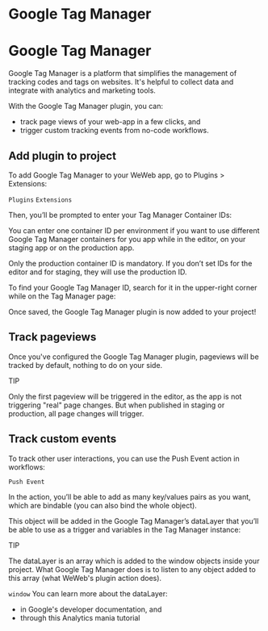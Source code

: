 # Google Tag Manager ​


# Google Tag Manager ​

Google Tag Manager is a platform that simplifies the management of tracking codes and tags on websites. It's helpful to collect data and integrate with analytics and marketing tools.

With the Google Tag Manager plugin, you can:

- track page views of your web-app in a few clicks, and
- trigger custom tracking events from no-code workflows.


## Add plugin to project ​

To add Google Tag Manager to your WeWeb app, go to Plugins > Extensions:

`Plugins`
`Extensions`


Then, you’ll be prompted to enter your Tag Manager Container IDs:



You can enter one container ID per environment if you want to use different Google Tag Manager containers for you app while in the editor, on your staging app or on the production app.

Only the production container ID is mandatory. If you don’t set IDs for the editor and for staging, they will use the production ID.

To find your Google Tag Manager ID, search for it in the upper-right corner while on the Tag Manager page:



Once saved, the Google Tag Manager plugin is now added to your project!


## Track pageviews ​

Once you've configured the Google Tag Manager plugin, pageviews will be tracked by default, nothing to do on your side.

TIP

Only the first pageview will be triggered in the editor, as the app is not triggering "real" page changes. But when published in staging or production, all page changes will trigger.


## Track custom events ​

To track other user interactions, you can use the Push Event action in workflows:

`Push Event`


In the action, you’ll be able to add as many key/values pairs as you want, which are bindable (you can also bind the whole object).

This object will be added in the Google Tag Manager’s dataLayer that you’ll be able to use as a trigger and variables in the Tag Manager instance:





TIP

The dataLayer is an array which is added to the window objects inside your project. What Google Tag Manager does is to listen to any object added to this array (what WeWeb's plugin action does).

`window`
You can learn more about the dataLayer:

- in Google's developer documentation, and
- through this Analytics mania tutorial

